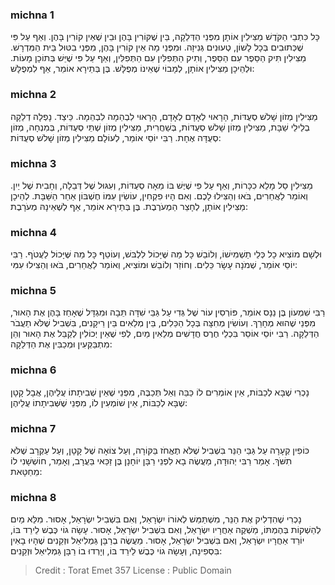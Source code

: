
### michna 1
כָּל כִּתְבֵי הַקֹּדֶשׁ מַצִּילִין אוֹתָן מִפְּנֵי הַדְּלֵקָה, בֵּין שֶׁקּוֹרִין בָּהֶן וּבֵין שֶׁאֵין קוֹרִין בָּהֶן. וְאַף עַל פִּי שֶׁכְּתוּבִים בְּכָל לָשׁוֹן, טְעוּנִים גְּנִיזָה. וּמִפְּנֵי מָה אֵין קוֹרִין בָּהֶן, מִפְּנֵי בִטּוּל בֵּית הַמִּדְרָשׁ. מַצִּילִין תִּיק הַסֵּפֶר עִם הַסֵּפֶר, וְתִיק הַתְּפִלִּין עִם הַתְּפִלִּין, וְאַף עַל פִּי שֶׁיֵּשׁ בְּתוֹכָן מָעוֹת. וּלְהֵיכָן מַצִּילִין אוֹתָן, לְמָבוֹי שֶׁאֵינוֹ מְפֻלָּשׁ. בֶּן בְּתֵירָא אוֹמֵר, אַף לִמְפֻלָּשׁ:

### michna 2
מַצִּילִין מְזוֹן שָׁלשׁ סְעֻדּוֹת, הָרָאוּי לְאָדָם לְאָדָם, הָרָאוּי לִבְהֵמָה לִבְהֵמָה. כֵּיצַד. נָפְלָה דְלֵקָה בְלֵילֵי שַׁבָּת, מַצִּילִין מְזוֹן שָׁלשׁ סְעֻדּוֹת, בְּשַׁחֲרִית, מַצִּילִין מְזוֹן שְׁתֵּי סְעֻדּוֹת, בְּמִנְחָה, מְזוֹן סְעֻדָּה אֶחָת. רַבִּי יוֹסֵי אוֹמֵר, לְעוֹלָם מַצִּילִין מְזוֹן שָׁלשׁ סְעֻדּוֹת:

### michna 3
מַצִּילִין סַל מָלֵא כִכָּרוֹת, וְאַף עַל פִּי שֶׁיֶּשׁ בּוֹ מֵאָה סְעֻדּוֹת, וְעִגּוּל שֶׁל דְּבֵלָה, וְחָבִית שֶׁל יַיִן. וְאוֹמֵר לַאֲחֵרִים, בֹּאוּ וְהַצִּילוּ לָכֶם. וְאִם הָיוּ פִקְחִין, עוֹשִׂין עִמּוֹ חֶשְׁבּוֹן אַחַר הַשַּׁבָּת. לְהֵיכָן מַצִּילִין אוֹתָן, לְחָצֵר הַמְעֹרֶבֶת. בֶּן בְּתֵירָא אוֹמֵר, אַף לְשֶׁאֵינָהּ מְעֹרָבֶת:

### michna 4
וּלְשָׁם מוֹצִיא כָל כְּלֵי תַשְׁמִישׁוֹ, וְלוֹבֵשׁ כָּל מַה שֶּׁיָּכוֹל לִלְבּשׁ, וְעוֹטֵף כָּל מַה שֶּׁיָּכוֹל לַעֲטֹף. רַבִּי יוֹסֵי אוֹמֵר, שְׁמֹנָה עָשָׂר כֵּלִים. וְחוֹזֵר וְלוֹבֵשׁ וּמוֹצִיא, וְאוֹמֵר לַאֲחֵרִים, בֹּאוּ וְהַצִּילוּ עִמִּי:

### michna 5
רַבִּי שִׁמְעוֹן בֶּן נַנָּס אוֹמֵר, פּוֹרְסִין עוֹר שֶׁל גְּדִי עַל גַּבֵּי שִׁדָּה תֵּבָה וּמִגְדָּל שֶׁאָחַז בָּהֶן אֶת הָאוּר, מִפְּנֵי שֶׁהוּא מְחָרֵךְ. וְעוֹשִׂין מְחִצָּה בְּכָל הַכֵּלִים, בֵּין מְלֵאִים בֵּין רֵיקָנִים, בִּשְׁבִיל שֶׁלֹּא תַעֲבֹר הַדְּלֵקָה. רַבִּי יוֹסֵי אוֹסֵר בִּכְלֵי חֶרֶס חֲדָשִׁים מְלֵאִין מַיִם, לְפִי שֶׁאֵין יְכוֹלִין לְקַבֵּל אֶת הָאוּר וְהֵן מִתְבַּקְּעִין וּמְכַבִּין אֶת הַדְּלֵקָה:

### michna 6
נָכְרִי שֶׁבָּא לְכַבּוֹת, אֵין אוֹמְרִים לוֹ כַּבֵּה וְאַל תְּכַבֶּה, מִפְּנֵי שֶׁאֵין שְׁבִיתָתוֹ עֲלֵיהֶן, אֲבָל קָטָן שֶׁבָּא לְכַבּוֹת, אֵין שׁוֹמְעִין לוֹ, מִפְּנֵי שֶׁשְּׁבִיתָתוֹ עֲלֵיהֶן:

### michna 7
כּוֹפִין קְעָרָה עַל גַּבֵּי הַנֵּר בִּשְׁבִיל שֶׁלֹּא תֶאֱחֹז בַּקּוֹרָה, וְעַל צוֹאָה שֶׁל קָטָן, וְעַל עַקְרָב שֶׁלֹּא תִשֹּׁךְ. אָמַר רַבִּי יְהוּדָה, מַעֲשֶׂה בָא לִפְנֵי רַבָּן יוֹחָנָן בֶּן זַכַּאי בַּעֲרָב, וְאָמַר, חוֹשְׁשָׁנִי לוֹ מֵחַטָּאת:

### michna 8
נָכְרִי שֶׁהִדְלִיק אֶת הַנֵּר, מִשְׁתַּמֵּשׁ לְאוֹרוֹ יִשְׂרָאֵל, וְאִם בִּשְׁבִיל יִשְׂרָאֵל, אָסוּר. מִלֵּא מַיִם לְהַשְׁקוֹת בְּהֶמְתּוֹ, מַשְׁקֶה אַחֲרָיו יִשְׂרָאֵל, וְאִם בִּשְׁבִיל יִשְׂרָאֵל, אָסוּר. עָשָׂה גוֹי כֶּבֶשׁ לֵירֵד בּוֹ, יוֹרֵד אַחֲרָיו יִשְׂרָאֵל, וְאִם בִּשְׁבִיל יִשְׂרָאֵל, אָסוּר. מַעֲשֶׂה בְרַבָּן גַּמְלִיאֵל וּזְקֵנִים שֶׁהָיוּ בָאִין בִּסְפִינָה, וְעָשָׂה גוֹי כֶּבֶשׁ לֵירֵד בּוֹ, וְיָרְדוּ בוֹ רַבָּן גַּמְלִיאֵל וּזְקֵנִים:

>Credit : Torat Emet 357
>License : Public Domain 